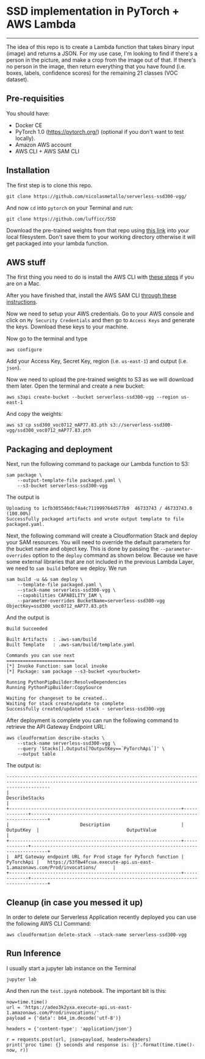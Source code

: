 # SSD implementation in PyTorch + AWS Lambda
---
The idea of this repo is to create a Lambda function that takes binary input (image) and returns a JSON. For my use case, I'm looking to find if there's a person in the picture, and make a crop from the image out of that. If there's no person in the image, then return everything that you have found (i.e. boxes, labels, confidence scores) for the remaining 21 classes (VOC dataset).

## Pre-requisities
You should have:
- Docker CE
- PyTorch 1.0 (https://pytorch.org/) (optional if you don't want to test locally).
- Amazon AWS account
- AWS CLI + AWS SAM CLI

## Installation
The first step is to clone this repo.
```
git clone https://github.com/nicolasmetallo/serverless-ssd300-vgg/
```
And now `cd` into `pytorch` on your Terminal and run:
```
git clone https://github.com/lufficc/SSD
```
Download the pre-trained weights from that repo using [this link](https://github.com/lufficc/SSD/releases/download/v1.0.1/ssd300_voc0712_mAP77.83.pth) into your local filesystem. Don't save them to your working directory otherwise it will get packaged into your lambda function.

## AWS stuff
The first thing you need to do is install the AWS CLI with [these steps](https://docs.aws.amazon.com/cli/latest/userguide/install-macos.html) if you are on a Mac.

After you have finished that, install the AWS SAM CLI [through these instructions](https://docs.aws.amazon.com/serverless-application-model/latest/developerguide/serverless-sam-cli-install-mac.html).

Now we need to setup your AWS credentials. Go to your AWS console and click on `My Security Credentials` and then go to `Access Keys` and generate the keys. Download these keys to your machine.

Now go to the terminal and type

```
aws configure
```

Add your Access Key, Secret Key, region (i.e. `us-east-1`) and output (i.e. `json`).

Now we need to upload the pre-trained weights to S3 as we will download them later. Open the terminal and create a new bucket:

```
aws s3api create-bucket --bucket serverless-ssd300-vgg --region us-east-1
```

And copy the weights:

```
aws s3 cp ssd300_voc0712_mAP77.83.pth s3://serverless-ssd300-vgg/ssd300_voc0712_mAP77.83.pth
```

## Packaging and deployment

Next, run the following command to package our Lambda function to S3:

```
sam package \
    --output-template-file packaged.yaml \
    --s3-bucket serverless-ssd300-vgg
```

The output is 

```
Uploading to 1cfb305546dcf4a4c711999764d577b9  46733743 / 46733743.0  (100.00%)
Successfully packaged artifacts and wrote output template to file packaged.yaml.
```

Next, the following command will create a Cloudformation Stack and deploy your SAM resources. You will need to override the default parameters for the bucket name and object key. This is done by passing the `--parameter-overrides` option to the `deploy` command as shown below. Because we have some external libraries that are not included in the previous Lambda Layer, we need to `sam build` before we deploy. We run

```
sam build -u && sam deploy \
    --template-file packaged.yaml \
    --stack-name serverless-ssd300-vgg \
    --capabilities CAPABILITY_IAM \
    --parameter-overrides BucketName=serverless-ssd300-vgg ObjectKey=ssd300_voc0712_mAP77.83.pth
```

And the output is

```
Build Succeeded

Built Artifacts  : .aws-sam/build
Built Template   : .aws-sam/build/template.yaml

Commands you can use next
=========================
[*] Invoke Function: sam local invoke
[*] Package: sam package --s3-bucket <yourbucket>
    
Running PythonPipBuilder:ResolveDependencies
Running PythonPipBuilder:CopySource

Waiting for changeset to be created..
Waiting for stack create/update to complete
Successfully created/updated stack - serverless-ssd300-vgg
```

After deployment is complete you can run the following command to retrieve the API Gateway Endpoint URL:

```
aws cloudformation describe-stacks \
    --stack-name serverless-ssd300-vgg \
    --query 'Stacks[].Outputs[?OutputKey==`PyTorchApi`]' \
    --output table

```

The output is:

```
------------------------------------------------------------------------------------------------------------------------------------------------------------
|                                                                      DescribeStacks                                                                      |
+---------------------------------------------------------------+-------------+----------------------------------------------------------------------------+
|                          Description                          |  OutputKey  |                                OutputValue                                 |
+---------------------------------------------------------------+-------------+----------------------------------------------------------------------------+
|  API Gateway endpoint URL for Prod stage for PyTorch function |  PyTorchApi |   https://53f8w4fcua.execute-api.us-east-1.amazonaws.com/Prod/invocations/      |
+---------------------------------------------------------------+-------------+----------------------------------------------------------------------------+

```

## Cleanup (in case you messed it up)

In order to delete our Serverless Application recently deployed you can use the following AWS CLI Command:

```
aws cloudformation delete-stack --stack-name serverless-ssd300-vgg

```

## Run Inference

I usually start a jupyter lab instance on the Terminal

```
jupyter lab

```

And then run the `test.ipynb` notebook. The important bit is this:

```
now=time.time()
url = 'https://adeo3k2yxa.execute-api.us-east-1.amazonaws.com/Prod/invocations/'
payload = {'data': b64_im.decode('utf-8')}
    
headers = {'content-type': 'application/json'}

r = requests.post(url, json=payload, headers=headers)
print('proc time: {} seconds and response is: {}'.format(time.time()-now, r))

```


